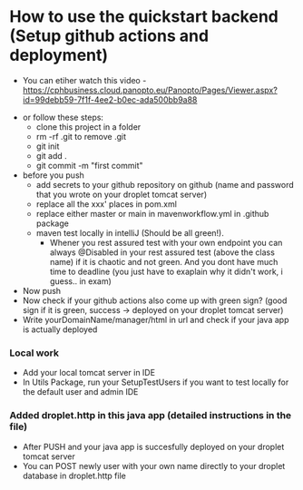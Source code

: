   # How to use the quickstart backend (Setup github actions and deployment)
* You can etiher watch this video - https://cphbusiness.cloud.panopto.eu/Panopto/Pages/Viewer.aspx?id=99debb59-7f1f-4ee2-b0ec-ada500bb9a88
- or follow these steps: 
  - clone this project in a folder
  - rm -rf .git to remove .git
  - git init
  - git add .
  - git commit -m "first commit"
- before you push
  - add secrets to your github repository on github (name and password that you wrote on your droplet tomcat server)
  - replace all the xxx' places in pom.xml 
  - replace either master or main in mavenworkflow.yml in .github package
  - maven test locally in intelliJ (Should be all green!). 
    - Whener you rest assured test with your own endpoint you can always @Disabled in your rest assured test (above the class name) if it is chaotic and not green. And you dont have much time to deadline (you just have to exaplain why it didn't work, i guess.. in exam)
-  Now push 
-  Now check if your github actions also come up with green sign? (good sign if it is green, success -> deployed on your droplet tomcat server)
-  Write yourDomainName/manager/html in url and check if your java app is actually deployed

### Local work
 - Add your local tomcat server in IDE
 - In Utils Package, run your SetupTestUsers if you want to test locally for the default user and admin IDE

### Added droplet.http in this java app (detailed instructions in the file)
- After PUSH and your java app is succesfully deployed on your droplet tomcat server
- You can POST newly user with your own name directly to your droplet database in droplet.http file 




